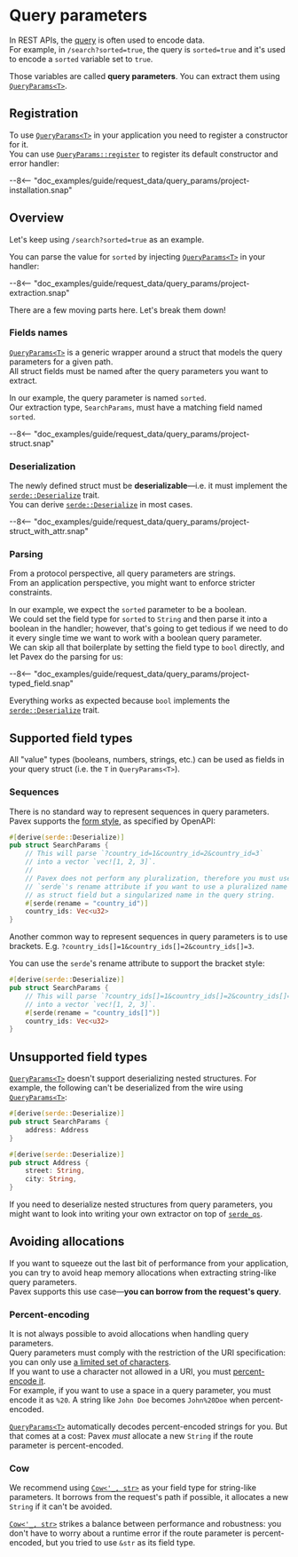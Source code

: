 # Query parameters

In REST APIs, the [query](index.md) is often used to encode data.  
For example, in `/search?sorted=true`,
the query is `sorted=true` and it's used to encode a `sorted` variable set to `true`.

Those variables are called **query parameters**. You can extract them using [`QueryParams<T>`][QueryParams].

## Registration

To use [`QueryParams<T>`][QueryParams] in your application you need to register a constructor for it.  
You can use [`QueryParams::register`][QueryParams::register] to register its default constructor
and error handler:

--8<-- "doc_examples/guide/request_data/query_params/project-installation.snap"

## Overview

Let's keep using `/search?sorted=true` as an example.  

You can parse the value for `sorted` by injecting [`QueryParams<T>`][QueryParams] in your handler:

--8<-- "doc_examples/guide/request_data/query_params/project-extraction.snap"

There are a few moving parts here. Let's break them down!

### Fields names

[`QueryParams<T>`][QueryParams] is a generic wrapper around a struct that models the query parameters for a given path.  
All struct fields must be named after the query parameters you want to extract.

In our example, the query parameter is named `sorted`.  
Our extraction type, `SearchParams`, must have a matching field named `sorted`.

--8<-- "doc_examples/guide/request_data/query_params/project-struct.snap"

### Deserialization

The newly defined struct must be **deserializable**—i.e. it must implement the [`serde::Deserialize`][serde::Deserialize] trait.  
You can derive [`serde::Deserialize`][serde::Deserialize] in most cases.

--8<-- "doc_examples/guide/request_data/query_params/project-struct_with_attr.snap"

### Parsing

From a protocol perspective, all query parameters are strings.  
From an application perspective, you might want to enforce stricter constraints.

In our example, we expect the `sorted` parameter to be a boolean.  
We could set the field type for `sorted` to `String` and then parse it into a boolean in the handler; however, that's going
to get tedious if we need to do it every single time we want to work with a boolean query parameter.  
We can skip all that boilerplate by setting the field type to `bool` directly, and let Pavex do the parsing for us:

--8<-- "doc_examples/guide/request_data/query_params/project-typed_field.snap"

Everything works as expected because `bool` implements the [`serde::Deserialize`][serde::Deserialize] trait.

## Supported field types

All "value" types (booleans, numbers, strings, etc.) can be used as fields in your query struct
(i.e. the `T` in `QueryParams<T>`).  

### Sequences

There is no standard way to represent sequences in query parameters.  
Pavex supports the [form style](https://swagger.io/docs/specification/serialization/#query), as specified by OpenAPI:

```rust
#[derive(serde::Deserialize)]
pub struct SearchParams {
    // This will parse `?country_id=1&country_id=2&country_id=3`
    // into a vector `vec![1, 2, 3]`.  
    //
    // Pavex does not perform any pluralization, therefore you must use
    // `serde`'s rename attribute if you want to use a pluralized name
    // as struct field but a singularized name in the query string.
    #[serde(rename = "country_id")]
    country_ids: Vec<u32>
}
```

Another common way to represent sequences in query parameters is to use brackets.
E.g. `?country_ids[]=1&country_ids[]=2&country_ids[]=3`.

You can use the `serde`'s rename attribute to support the bracket style:

```rust
#[derive(serde::Deserialize)]
pub struct SearchParams {
    // This will parse `?country_ids[]=1&country_ids[]=2&country_ids[]=3`
    // into a vector `vec![1, 2, 3]`.  
    #[serde(rename = "country_ids[]")]
    country_ids: Vec<u32>
}
```

## Unsupported field types

[`QueryParams<T>`][QueryParams] doesn't support deserializing nested structures.
For example, the following can't be deserialized from the wire using [`QueryParams<T>`][QueryParams]:

```rust
#[derive(serde::Deserialize)]
pub struct SearchParams {
    address: Address
}

#[derive(serde::Deserialize)]
pub struct Address {
    street: String,
    city: String,
}
```

If you need to deserialize nested structures from query parameters,
you might want to look into writing your own extractor on top of [`serde_qs`](https://crates.io/crates/serde_qs).

## Avoiding allocations

If you want to squeeze out the last bit of performance from your application,
you can try to avoid heap memory allocations when extracting string-like query parameters.  
Pavex supports this use case—**you can borrow from the request's query**.

### Percent-encoding

It is not always possible to avoid allocations when handling query parameters.  
Query parameters must comply with the restriction of the URI specification:
you can only use [a limited set of characters](https://datatracker.ietf.org/doc/html/rfc3986#section-2).  
If you want to use a character not allowed in a URI, you must [percent-encode it](https://developer.mozilla.org/en-US/docs/Glossary/Percent-encoding).  
For example, if you want to use a space in a query parameter, you must encode it as `%20`.
A string like `John Doe` becomes `John%20Doe` when percent-encoded.

[`QueryParams<T>`][QueryParams] automatically decodes percent-encoded strings for you. But that comes at a cost:
Pavex _must_ allocate a new `String` if the route parameter is percent-encoded.

### Cow

We recommend using [`Cow<'_, str>`][Cow] as your field type for string-like parameters.
It borrows from the request's path if possible, it allocates a new `String` if it can't be avoided.

[`Cow<'_, str>`][Cow] strikes a balance between performance and robustness: you don't have to worry about a runtime error if the route parameter
is percent-encoded, but you tried to use `&str` as its field type.

[QueryParams]: ../../../api_reference/pavex/request/query/struct.QueryParams.html
[QueryParams::register]: ../../../api_reference/pavex/request/query/struct.QueryParams.html#method.register
[serde::Deserialize]: https://docs.rs/serde/latest/serde/trait.Deserialize.html
[Cow]: https://doc.rust-lang.org/std/borrow/enum.Cow.html
